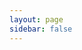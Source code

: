 ```yaml
---
layout: page
sidebar: false
---
```


<script setup>
import {
  VPTeamPage,
  VPTeamPageTitle,
  VPTeamMembers,
  VPTeamPageSection
} from 'vitepress/theme'

const _coreMembers = [
  {
    avatar: 'https://www.github.com/Innei.png',
    name: 'Innei',
    title: 'Creator',
    links: [
      { icon: 'github', link: 'https://github.com/Innei' },
      { icon: 'twitter', link: 'https://twitter.com/__oQuery' }
    ]
  },
  {
    avatar: 'https://github.com/suemor233.png',
    name: 'Suemor',
    title: 'Kami, Admin, Core Contributor',
    links: [
      { icon: 'github', link: 'https://github.com/suemor233' },
      { icon: 'twitter', link: 'https://twitter.com/suemor233' }
    ],
  },
  {
    avatar: 'https://www.github.com/wibus-wee.png',
    name: 'Wibus',
    title: 'Core, Kami, Docs Contributor',
    links: [
      { icon: 'github', link: 'https://github.com/wibus-wee' },
      { icon: 'twitter', link: 'https://twitter.com/wibus_wee' }
    ],
  },
  {
    avatar: 'https://www.github.com/ttimochan.png',
    name: 'Timochan',
    title: 'Docker, Docs Contributor',
    links: [
      { icon: 'github', link: 'https://github.com/ttimochan' },
    ],
  },
  {
    avatar: 'https://www.github.com/miaoermua.png',
    name: '喵二',
    title: 'Docs Contributor',
    links: [
      { icon: 'github', link: 'https://github.com/miaoermua' },
    ],
  }, 
  {
    avatar: 'https://www.github.com/wuhang2003.png',
    name: 'wuhang2003',
    title: 'Docs, Kami Contributor',
    links: [
      { icon: 'github', link: 'https://github.com/wuhang2003' },
    ],
  },
  {
    avatar: 'https://www.github.com/akarachen.png',
    name: 'AkaraChen',
    title: 'Contributor',
    links: [
      { icon: 'github', link: 'https://github.com/akarachen' },
      { icon: 'twitter', link: 'https://twitter.com/object_nullll' }
    ],
  },
  {
    avatar: 'https://github.com/kidonng.png',
    name: 'kid',
    title: 'Kami Contributor',
    links: [
      { icon: 'github', link: 'https://github.com/kidonng' },
    ]
  },
  {
    avatar: 'https://github.com/zhangmo8.png',
    name: 'xiaomo',
    title: 'Kami Contributor',
    links: [
      { icon: 'github', link: 'https://github.com/zhangmo8' },
    ]
  },
]

const _partners = [
  {
    avatar: 'https://www.github.com/Sayyiku.png',
    name: 'Sayyiku',
    title: 'Documentation Contributor',
    links: [
      { icon: 'github', link: 'https://github.com/Sayyiku' },
    ],
  },
  {
    avatar: 'https://www.gravatar.com/avatar/example',
    name: '623337308',
    title: 'Documentation Contributor',
  },
  {
    avatar: 'https://www.github.com/zsbai.png',
    name: 'zsbai',
    title: 'Core Contributor',
    links: [
      { icon: 'github', link: 'https://github.com/zsbai' },
    ],
  },
  {
    avatar: 'https://www.gravatar.com/avatar/example',
    name: 'Elmge',
    title: 'Documentation Contributor',
  },
  {
    avatar: 'https://github.com/VxRain.png',
    name: 'VxRain',
    title: 'Core Contributor',
    links: [
      { icon: 'github', link: 'https://github.com/VxRain' },
    ]
  },
  {
    avatar: 'https://github.com/matto49.png',
    name: 'matto49',
    title: 'Admin Contributor',
    links: [
      { icon: 'github', link: 'https://github.com/matto49' },
    ]
  },
  {
    avatar: 'https://github.com/ScrapW.png',
    name: 'ScrapW',
    title: 'Admin Contributor',
    links: [
      { icon: 'github', link: 'https://github.com/ScrapW' },
    ]
  }
  ];

const coreMembers = _coreMembers.sort(() => Math.random() - 0.5).sort((a, b) => {
  if (a.name === 'Innei') return -1
  if (b.name === 'Innei') return 1
  return 0
})
const partners = _partners.sort(() => Math.random() - 0.5)
</script>
<VPTeamPage>
  <VPTeamPageTitle>
    <template #title>Our Team</template>
    <template #lead>
    OSS is a team sport. We are a team of passionate developers who love open source.
    <small> ( Random order )</small>
    </template>
  </VPTeamPageTitle>
  <VPTeamMembers size="medium" :members="coreMembers" />
  <VPTeamPageSection>
    <template #title>Partners</template>
    <template #lead>They are not core members, but they are also important contributors.<small> ( Random order )</small></template>
    <template #members>
      <VPTeamMembers size="small" :members="partners" />
    </template>
  </VPTeamPageSection>
</VPTeamPage>
